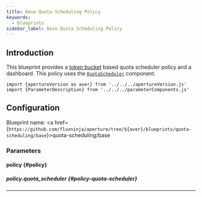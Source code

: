 ```yaml
---
title: Base Quota Scheduling Policy
keywords:
  - blueprints
sidebar_label: Base Quota Scheduling Policy
---
```


## Introduction

This blueprint provides a
[token bucket](https://en.wikipedia.org/wiki/Token_bucket) based quota scheduler
policy and a dashboard. This policy uses the
[`QuotaScheduler`](/reference/configuration/spec.md#quota-scheduler) component.

<!-- Configuration Marker -->

```mdx-code-block
import {apertureVersion as aver} from '../../../apertureVersion.js'
import {ParameterDescription} from '../../../parameterComponents.js'
```

## Configuration

<!-- vale off -->

Blueprint name: <a
href={`https://github.com/fluxninja/aperture/tree/${aver}/blueprints/quota-scheduling/base`}>quota-scheduling/base</a>

<!-- vale on -->

### Parameters

<!-- vale off -->

#### policy {#policy}

<!-- vale on -->

<!-- vale off -->

<a id="policy-components"></a>

<ParameterDescription
    name='policy.components'
    description='List of additional circuit components.'
    type='Array of Object (aperture.spec.v1.Component)'
    reference='../../configuration/spec#component'
    value='[]'
/>

<!-- vale on -->

<!-- vale off -->

<a id="policy-policy-name"></a>

<ParameterDescription
    name='policy.policy_name'
    description='Name of the policy.'
    type='string'
    reference=''
    value='"__REQUIRED_FIELD__"'
/>

<!-- vale on -->

<!-- vale off -->

<a id="policy-resources"></a>

<ParameterDescription
    name='policy.resources'
    description='Additional resources.'
    type='Object (aperture.spec.v1.Resources)'
    reference='../../configuration/spec#resources'
    value='{"flow_control": {"classifiers": []}}'
/>

<!-- vale on -->

<!-- vale off -->

##### policy.quota_scheduler {#policy-quota-scheduler}

<!-- vale on -->

<!-- vale off -->

<a id="policy-quota-scheduler-alerter"></a>

<ParameterDescription
    name='policy.quota_scheduler.alerter'
    description='Alerter.'
    type='Object (aperture.spec.v1.AlerterParameters)'
    reference='../../configuration/spec#alerter-parameters'
    value='{"alert_name": "More than 90% of requests are being rate limited"}'
/>

<!-- vale on -->

<!-- vale off -->

<a id="policy-quota-scheduler-bucket-capacity"></a>

<ParameterDescription
    name='policy.quota_scheduler.bucket_capacity'
    description='Bucket capacity.'
    type='Number (double)'
    reference=''
    value='"__REQUIRED_FIELD__"'
/>

<!-- vale on -->

<!-- vale off -->

<a id="policy-quota-scheduler-fill-amount"></a>

<ParameterDescription
    name='policy.quota_scheduler.fill_amount'
    description='Fill amount.'
    type='Number (double)'
    reference=''
    value='"__REQUIRED_FIELD__"'
/>

<!-- vale on -->

<!-- vale off -->

<a id="policy-quota-scheduler-rate-limiter"></a>

<ParameterDescription
    name='policy.quota_scheduler.rate_limiter'
    description='Rate Limiter Parameters.'
    type='Object (aperture.spec.v1.RateLimiterParameters)'
    reference='../../configuration/spec#rate-limiter-parameters'
    value='{"interval": "__REQUIRED_FIELD__", "limit_by_label_key": ""}'
/>

<!-- vale on -->

<!-- vale off -->

<a id="policy-quota-scheduler-scheduler"></a>

<ParameterDescription
    name='policy.quota_scheduler.scheduler'
    description='Scheduler configuration.'
    type='Object (aperture.spec.v1.Scheduler)'
    reference='../../configuration/spec#scheduler'
    value='{"priority_label_key": "priority", "tokens_label_key": "tokens", "workload_label_key": "workload"}'
/>

<!-- vale on -->

<!-- vale off -->

<a id="policy-quota-scheduler-selectors"></a>

<ParameterDescription
    name='policy.quota_scheduler.selectors'
    description='Flow selectors to match requests against'
    type='Array of Object (aperture.spec.v1.Selector)'
    reference='../../configuration/spec#selector'
    value='[{"control_point": "__REQUIRED_FIELD__"}]'
/>

<!-- vale on -->

---
